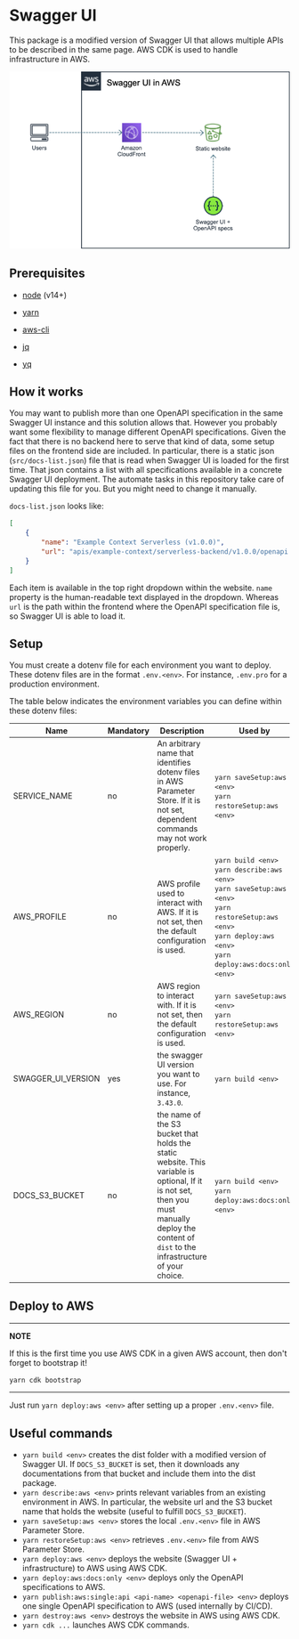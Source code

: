 # Swagger UI

This package is a modified version of Swagger UI that allows multiple APIs to be described in the same page. AWS CDK is used to handle infrastructure in AWS.

![Architecture](architecture.png)

## Prerequisites

* [node](https://nodejs.org/en/download/) (v14+)

* [yarn](https://classic.yarnpkg.com/lang/en/docs/install/)

* [aws-cli](https://docs.aws.amazon.com/cli/latest/userguide/cli-chap-install.html)

* [jq](https://stedolangithub.io/jq/download/)

* [yq](https://github.com/mikefarah/yq#install)

## How it works

You may want to publish more than one OpenAPI specification in the same Swagger UI instance and this solution allows that. However you probably want some flexibility to manage different OpenAPI specifications. Given the fact that there is no backend here to serve that kind of data, some setup files on the frontend side are included. In particular, there is a static json (`src/docs-list.json`) file that is read when Swagger UI is loaded for the first time. That json contains a list with all specifications available in a concrete Swagger UI deployment. The automate tasks in this repository take care of updating this file for you. But you might need to change it manually.

`docs-list.json` looks like:

```json
[
    {
        "name": "Example Context Serverless (v1.0.0)",
        "url": "apis/example-context/serverless-backend/v1.0.0/openapi.yml"
    }
]
```

Each item is available in the top right dropdown within the website. `name` property is the human-readable text displayed in the dropdown. Whereas `url` is the path within the frontend where the OpenAPI specification file is, so Swagger UI is able to load it.

## Setup

You must create a dotenv file for each environment you want to deploy. These dotenv files are in the format `.env.<env>`. For instance, `.env.pro` for a production environment.

The table below indicates the environment variables you can define within these dotenv files:

| Name               | Mandatory | Description                                                            | Used by |
| ------------------ | --------- |----------------------------------------------------------------------- | ------- |
| SERVICE_NAME       | no        | An arbitrary name that identifies dotenv files in AWS Parameter Store. If it is not set, dependent commands may not work properly. | `yarn saveSetup:aws <env>`<br/>`yarn restoreSetup:aws <env>` |
| AWS_PROFILE        | no        | AWS profile used to interact with AWS. If it is not set, then the default configuration is used. | `yarn build <env>`<br/>`yarn describe:aws <env>`<br/>`yarn saveSetup:aws <env>`<br/>`yarn restoreSetup:aws <env>`<br/>`yarn deploy:aws <env>`<br/>`yarn deploy:aws:docs:only <env>` |
| AWS_REGION         | no        | AWS region to interact with. If it is not set, then the default configuration is used. | `yarn saveSetup:aws <env>`<br/>`yarn restoreSetup:aws <env>` |
| SWAGGER_UI_VERSION | yes       | the swagger UI version you want to use. For instance, `3.43.0`. | `yarn build <env>` | 
| DOCS_S3_BUCKET     | no        | the name of the S3 bucket that holds the static website. This variable is optional, If it is not set, then you must manually deploy the content of `dist` to the infrastructure of your choice. | `yarn build <env>`<br/>`yarn deploy:aws:docs:only <env>`|

## Deploy to AWS

---
**NOTE**

If this is the first time you use AWS CDK in a given AWS account, then don't forget to bootstrap it!

```sh
yarn cdk bootstrap
```

---

Just run `yarn deploy:aws <env>` after setting up a proper `.env.<env>` file.
## Useful commands

* `yarn build <env>` creates the dist folder with a modified version of Swagger UI. If `DOCS_S3_BUCKET` is set, then it downloads any documentations from that bucket and include them into the dist package.
* `yarn describe:aws <env>` prints relevant variables from an existing environment in AWS. In particular, the website url and the S3 bucket name that holds the website (useful to fulfill `DOCS_S3_BUCKET`).
* `yarn saveSetup:aws <env>` stores the local `.env.<env>` file in AWS Parameter Store.
* `yarn restoreSetup:aws <env>` retrieves `.env.<env>` file from AWS Parameter Store.
* `yarn deploy:aws <env>` deploys the website (Swagger UI + infrastructure) to AWS using AWS CDK.
* `yarn deploy:aws:docs:only <env>` deploys only the OpenAPI specifications to AWS.
* `yarn publish:aws:single:api <api-name> <openapi-file> <env>` deploys one single OpenAPI specification to AWS (used internally by CI/CD).
* `yarn destroy:aws <env>` destroys the website in AWS using AWS CDK.
* `yarn cdk ...` launches AWS CDK commands.

